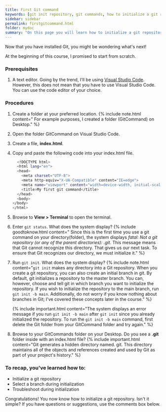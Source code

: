 ```yaml
---
title: First Git command
keywords: [git init repository, git commands, how to initialize a git repository, git repository github,git repository tutorial, select a branch]
sidebar: sidebar
permalink: firstgitcommand.html
folder: mydoc
summary: "On this page you will learn how to initialize a git repository, select an initial branch, and perform some troubleshooting, if needed."
---
```


Now that you have installed Git, you might be wondering what's next! 

At the beginning of this course, I promised to start from scratch. 

### Prerequisites
1. A text editor. Going by the trend, I'll be using [Visual Studio Code](https://code.visualstudio.com/download). However, this does not mean that you have to use Visual Studio Code. You can use the code editor of your choice.

### Procedures
1. Create a folder at your preferred location.
    {% include note.html content=" For example purposes, I created a folder (GitCommand) on Desktop." %}
2. Open the folder GitCommand on Visual Studio Code.
3. Create a file, **index.html**.
4. Copy and paste the following code into your index.html file.
    ```sh
      <!DOCTYPE html>
      <html lang="en">
      <head>
        <meta charset="UTF-8">
        <meta http-equiv="X-UA-Compatible" content="IE=edge">
        <meta name="viewport" content="width=device-width, initial-scale=1.0">
        <title>My first git command</title>
      </head>
      <body>   
    </body>
    </html>

    ```
5. Browse to **View > Terminal** to open the terminal.
6. Enter `git status`. What does the system display?
   {% include goodtoknow.html content=" Since this is the first time you use a git command on your directory(folder), the system displays _fatal: Not a git repository (or any of the parent directories): .git_. This message means that Git cannot recognize this directory. That gives us our next task. To ensure that Git recognizes our directory, we must initialize it." %}
7. Run `git init`. What does the system display?
      {% include note.html content="`git init` makes any directory into a Git repository. When you create a git repository, you can also create an initial branch in git. By default, git initializes a repository to the master branch. You can, however, choose and tell git in which branch you want to initialize the repository. If you wish to initialize the repository to the main branch, run `git init -b main`. Additionally, do not worry if you know nothing about branches in Git; I've covered these concepts later in the course." %}

      {% include important.html content="The system displays an error message if you run `git init -b main` after `git init` since you already initialized the repository. To run the `git init -b main` command, first delete the Git folder from your GitCommand folder and try again." %}

8. Browse to your GitCommands folder on your Desktop. Do you see a **.git** folder inside with an index.html file?
      {% include important.html content="Git generates a hidden directory named. git. This directory maintains all of the objects and references created and used by Git as part of your project's history." %}

### To recap, you've learned how to:
* Initialize a git repository
* Select a branch during initialization
* Troubleshoot during initialization

Congratulations! You now know how to initialize a git repository. Isn't it simple?
If you have questions or suggestions, use the comments box below.